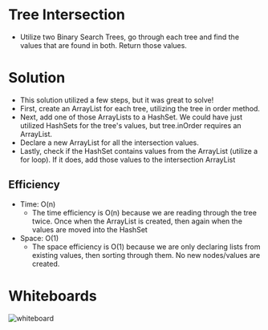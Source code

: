 # Tree Intersection
- Utilize two Binary Search Trees, go through each tree and find the values that are found in both. Return those values.

# Solution
- This solution utilized a few steps, but it was great to solve!
- First, create an ArrayList for each tree, utilizing the tree in order method.
- Next, add one of those ArrayLists to a HashSet. We could have just utilized HashSets for the tree's values, but tree.inOrder requires an ArrayList.
- Declare a new ArrayList for all the intersection values.
- Lastly, check if the HashSet contains values from the ArrayList (utilize a for loop). If it does, add those values to the intersection ArrayList

## Efficiency
- Time: O(n)
    - The time efficiency is O(n) because we are reading through the tree twice. Once when the ArrayList is created, then again when the values are moved into the HashSet
- Space: O(1)
    - The space efficiency is O(1) because we are only declaring lists from existing values, then sorting through them. No new nodes/values are created.
    
# Whiteboards
![whiteboard](../../../resources/cc32.PNG)
